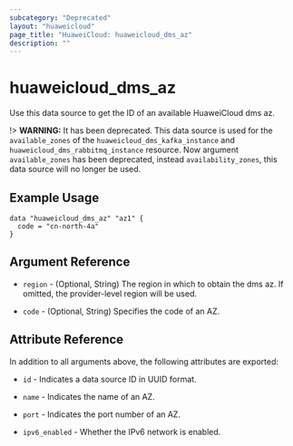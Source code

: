 ```yaml
---
subcategory: "Deprecated"
layout: "huaweicloud"
page_title: "HuaweiCloud: huaweicloud_dms_az"
description: ""
---
```


# huaweicloud_dms_az

Use this data source to get the ID of an available HuaweiCloud dms az.

!> **WARNING:** It has been deprecated. This data source is used for the `available_zones` of the
`huaweicloud_dms_kafka_instance` and `huaweicloud_dms_rabbitmq_instance` resource.
Now argument `available_zones` has been deprecated, instead `availability_zones`,
this data source will no longer be used.

## Example Usage

```hcl
data "huaweicloud_dms_az" "az1" {
  code = "cn-north-4a"
}
```

## Argument Reference

* `region` - (Optional, String) The region in which to obtain the dms az. If omitted, the provider-level region will be
  used.

* `code` - (Optional, String) Specifies the code of an AZ.

## Attribute Reference

In addition to all arguments above, the following attributes are exported:

* `id` - Indicates a data source ID in UUID format.

* `name` - Indicates the name of an AZ.

* `port` - Indicates the port number of an AZ.

* `ipv6_enabled` - Whether the IPv6 network is enabled.
